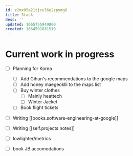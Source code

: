 ```yaml
---
id: z2mx05a21tjcul6e2zpymg8
title: Stack
desc: ''
updated: 1665755949860
created: 1664591831519
---
```


# Current work in progress

- [ ] Planning for Korea
  - [ ] Add Gihun's recommendations to the google maps
  - [ ] Add honey maegeoklli to the maps list
  - [ ] Buy winter clothes
    - [ ] Mainly heattech
    - [ ] Winter Jacket
  - [ ] Book flight tickets
  
- [ ] Writing [[books.software-engineering-at-google]] 
- [ ] Writing [[self.projects.notes]]

- [ ] lowlighter/metrics
- [ ] book JB accomodations